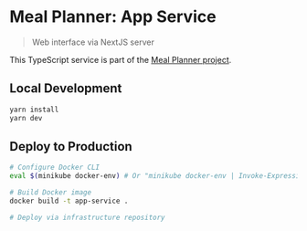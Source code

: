 # Meal Planner: App Service

> Web interface via NextJS server

This TypeScript service is part of the [Meal Planner project](https://github.com/users/mauvm/projects/1).

## Local Development

```bash
yarn install
yarn dev
```

## Deploy to Production

```bash
# Configure Docker CLI
eval $(minikube docker-env) # Or "minikube docker-env | Invoke-Expression" on Windows

# Build Docker image
docker build -t app-service .

# Deploy via infrastructure repository
```
